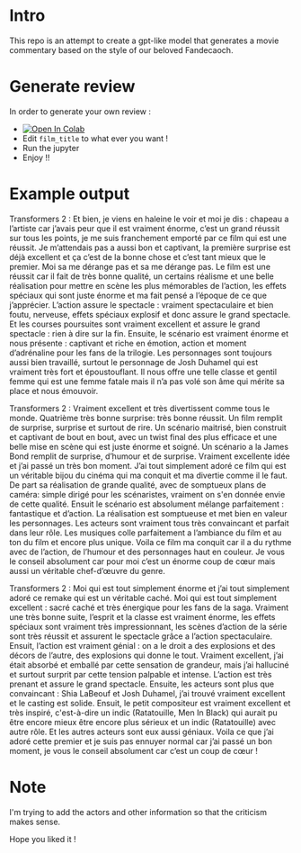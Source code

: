 # Intro

This repo is an attempt to create a gpt-like model that generates a movie commentary based on the style of our beloved Fandecaoch.

# Generate review

In order to generate your own review : 
 - [![Open In Colab](https://colab.research.google.com/assets/colab-badge.svg)](https://colab.research.google.com/github/PeopleOfPlay/fandecaoch/blob/main/generate_txt.ipynb)
 - Edit `film_title` to what ever you want !
 - Run the jupyter
 - Enjoy !!

# Example output
Transformers 2  : Et bien, je viens en haleine le voir et moi je dis : chapeau a l’artiste car j’avais peur que il est vraiment énorme, c’est un grand réussit sur tous les points, je me suis franchement emporté par ce film qui est une réussit. Je m’attendais pas a aussi bon et captivant, la première surprise est déjà excellent et ça c’est de la bonne chose et c’est tant mieux que le premier. Moi sa me dérange pas et sa me dérange pas. Le film est une réussit car il fait de très bonne qualité, un certains réalisme et une belle réalisation pour mettre en scène les plus mémorables de l’action, les effets spéciaux qui sont juste énorme et ma fait pensé a l’époque de ce que j’apprécier. L’action assure le spectacle : vraiment spectaculaire et bien foutu, nerveuse, effets spéciaux explosif et donc assure le grand spectacle. Et les courses poursuites sont vraiment excellent et assure le grand spectacle : rien à dire sur la fin. Ensuite, le scénario est vraiment énorme et nous présente : captivant et riche en émotion, action et moment d’adrénaline pour les fans de la trilogie. Les personnages sont toujours aussi bien travaillé, surtout le personnage de Josh Duhamel qui est vraiment très fort et époustouflant. Il nous offre une telle classe et gentil femme qui est une femme fatale mais il n’a pas volé son âme qui mérite sa place et nous émouvoir.


Transformers 2 : Vraiment excellent et très divertissent comme tous le monde. Quatrième très bonne surprise: très bonne réussit. Un film remplit de surprise, surprise et surtout de rire. Un scénario maitrisé, bien construit et captivant de bout en bout, avec un twist final des plus efficace et une belle mise en scène qui est juste énorme et soigné. Un scénario a la James Bond remplit de surprise, d’humour et de surprise. Vraiment excellente idée et j’ai passé un très bon moment. J’ai tout simplement adoré ce film qui est un véritable bijou du cinéma qui ma conquit et ma divertie comme il le faut. De part sa réalisation de grande qualité, avec de somptueux plans de caméra: simple dirigé pour les scénaristes, vraiment on s'en donnée envie de cette qualité. Ensuit le scénario est absolument mélange parfaitement : fantastique et d’action. La réalisation est somptueuse et met bien en valeur les personnages. Les acteurs sont vraiment tous très convaincant et parfait dans leur rôle. Les musiques colle parfaitement a l’ambiance du film et au ton du film et encore plus unique. Voila ce film ma conquit car il a du rythme avec de l’action, de l’humour et des personnages haut en couleur. Je vous le conseil absolument car pour moi c’est un énorme coup de cœur mais aussi un véritable chef-d’œuvre du genre.


Transformers 2  : Moi qui est tout simplement énorme et j’ai tout simplement adoré ce remake qui est un véritable caché. Moi qui est tout simplement excellent : sacré caché et très énergique pour les fans de la saga. Vraiment une très bonne suite, l’esprit et la classe est vraiment énorme, les effets spéciaux sont vraiment très impressionnant, les scènes d’action de la série sont très réussit et assurent le spectacle grâce a l’action spectaculaire. Ensuit, l’action est vraiment génial : on a le droit a des explosions et des décors de l’autre, des explosions qui donne le tout. Vraiment excellent, j’ai était absorbé et emballé par cette sensation de grandeur, mais j’ai halluciné et surtout surprit par cette tension palpable et intense. L’action est très prenant et assure le grand spectacle. Ensuite, les acteurs sont plus que convaincant : Shia LaBeouf et Josh Duhamel, j’ai trouvé vraiment excellent et le casting est solide. Ensuit, le petit compositeur est vraiment excellent et très inspiré, c'est-à-dire un indic (Ratatouille, Men In Black) qui aurait pu être encore mieux être encore plus sérieux et un indic (Ratatouille) avec autre rôle. Et les autres acteurs sont eux aussi géniaux. Voila ce que j’ai adoré cette premier et je suis pas ennuyer normal car j’ai passé un bon moment, je vous le conseil absolument car c’est un coup de cœur !

# Note

I'm trying to add the actors and other information so that the criticism makes sense.

Hope you liked it !

